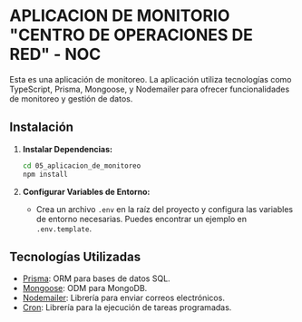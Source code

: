 # APLICACION DE MONITORIO "CENTRO DE OPERACIONES DE RED" - NOC

Esta es una aplicación de monitoreo. La aplicación utiliza tecnologías como TypeScript, Prisma, Mongoose, y Nodemailer para ofrecer funcionalidades de monitoreo y gestión de datos.

## Instalación

1. **Instalar Dependencias:**
   ```bash
   cd 05_aplicacion_de_monitoreo
   npm install
   ```

2. **Configurar Variables de Entorno:**
   - Crea un archivo `.env` en la raíz del proyecto y configura las variables de entorno necesarias. Puedes encontrar un ejemplo en `.env.template`.

## Tecnologías Utilizadas

- [Prisma](https://www.prisma.io/): ORM para bases de datos SQL.
- [Mongoose](https://mongoosejs.com/): ODM para MongoDB.
- [Nodemailer](https://nodemailer.com/): Librería para enviar correos electrónicos.
- [Cron](https://www.npmjs.com/package/cron): Librería para la ejecución de tareas programadas.
